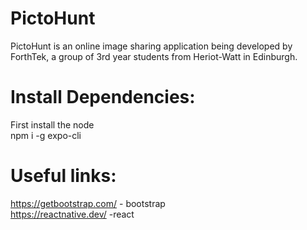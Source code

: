 # PictoHunt

PictoHunt is an online image sharing application being developed by ForthTek, a group of 3rd year students from Heriot-Watt in Edinburgh.

# Install Dependencies:

First install the node \
npm i -g expo-cli

# Useful links:

https://getbootstrap.com/ - bootstrap \
https://reactnative.dev/ -react
